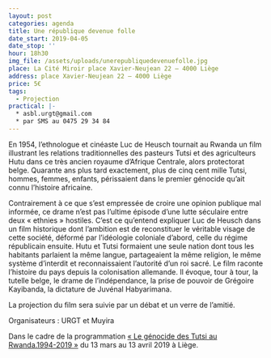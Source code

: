 ```yaml
---
layout: post
categories: agenda
title: Une république devenue folle
date_start: 2019-04-05
date_stop: ''
hour: 18h30
img_file: /assets/uploads/unerepubliquedevenuefolle.jpg
place: La Cité Miroir place Xavier-Neujean 22 – 4000 Liège
address: place Xavier-Neujean 22 – 4000 Liège
price: 5€
tags:
  - Projection
practical: |-
  * asbl.urgt@gmail.com
  * par SMS au 0475 29 34 84
---
```

En 1954, l’ethnologue et cinéaste Luc de Heusch tournait au Rwanda un film illustrant les relations traditionnelles des pasteurs Tutsi et des agriculteurs Hutu dans ce très ancien royaume d’Afrique Centrale, alors protectorat belge. Quarante ans plus tard exactement, plus de cinq cent mille Tutsi, hommes, femmes, enfants, périssaient dans le premier génocide qu’ait connu l’histoire africaine.

Contrairement à ce que s’est empressée de croire une opinion publique mal informée, ce drame n’est pas l’ultime épisode d’une lutte séculaire entre deux «&nbsp;ethnies&nbsp;» hostiles. C’est ce qu’entend expliquer Luc de Heusch dans un film historique dont l’ambition est de reconstituer le véritable visage de cette société, déformé par l’idéologie coloniale d’abord, celle du régime républicain ensuite. Hutu et Tutsi formaient une seule nation dont tous les habitants parlaient la même langue, partageaient la même religion, le même système d’interdit et reconnaissaient l’autorité d’un roi sacré. Le film raconte l’histoire du pays depuis la colonisation allemande. Il évoque, tour à tour, la tutelle belge, le drame de l’indépendance, la prise de pouvoir de Grégoire Kayibanda, la dictature de Juvénal Habyarimana.

La projection du film sera suivie par un débat et un verre de l’amitié.

Organisateurs : URGT et Muyira

Dans le cadre de la programmation [« Le génocide des Tutsi au Rwanda.1994-2019 »](https://www.territoires-memoire.be/agenda/2019/02/le-genocide-des-tutsi-au-rwanda-1994-2019/) du 13 mars au 13 avril 2019 à Liège.
